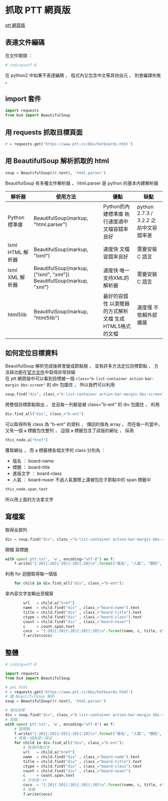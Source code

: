 # 抓取 PTT 網頁版

[ptt 網頁版](https://www.ptt.cc/bbs/hotboards.html)

## 表達文件編碼
在文件開頭 ：
```python
# coding=utf-8
```
在 python2 中如果不表達編碼 ， 程式內又包含中文等其他自元 ， 則會編譯失敗 。

## import 套件

```python
import requests
from bs4 import BeautifulSoup
```
## 用 requests 抓取目標頁面

```python
r = requests.get('https://www.ptt.cc/bbs/hotboards.html')
```

## 用 BeautifulSoup 解析抓取的 html

```python
soup = BeautifulSoup((r.text), 'html.parser')
```
BeautifulSoup 有多種文件解析器 ， html.parser 是 python 的基本內建解析器

| 解析器           | 使用方法                                                            | 優點                                                    | 缺點                                  |
|------------------|---------------------------------------------------------------------|---------------------------------------------------------|---------------------------------------|
| Python標準庫     | BeautifulSoup(markup, "html.parser")                                | Python的內建標準庫 執行速度適中 文檔容錯率良好          | python 2.7.3 / 3.2.2 之前中文容錯率差 |
| lxml HTML 解析器 | BeautifulSoup(markup, "lxml")                                       | 速度快 文檔容錯率良好                                   | 需要安裝 C 語言                       |
| lxml XML 解析器  | BeautifulSoup(markup, ["lxml", "xml"]) BeautifulSoup(markup, "xml") | 速度快 唯一支持XML的解析器                              | 需要安裝 C 語言                       |
| html5lib         | BeautifulSoup(markup, "html5lib")                                   | 最好的容錯性 以瀏覽器的方式解析文檔 生成HTML5格式的文檔 | 速度慢 不依賴外部擴展                 |

## 如何定位目標資料

BeautifulSoup 解析完成後將會變成節點樹 ， 並有許多方法定位目標節點 ， 方法與功能在[官方文件](https://www.crummy.com/software/BeautifulSoup/bs4/doc.zh/)中寫得非常詳細
<br>
在 ptt 網頁版中可以看到目標被一個 ``class="b-list-container action-bar-margin bbs-screen"`` 的 div 包圍住 ， 所以我們可以利用
```python
soup.find("div", class_="b-list-container action-bar-margin bbs-screen")
```
將整個目標節點取出 ， 並且每一列都是被 class="b-ent" 的 div 包圍住 ， 利用
```python
div.find_all("div", class_="b-ent")
```
可以取得所有 class 為 "b-ent" 的資料 ， 傳回的值為 array ， 而在每一列當中， 又有一個 a 標籤包住整列 ， 這個 a 標籤包含了該版的網址 ， 採用
```python
this_node.a["href"]
```
獲取網址 ， 而 a 標籤裡各個文字的 class 分別為 ：
- 版名 ： board-name
- 標題 ： board-title
- 進版文字 ： board-class
- 人氣 ： board-nuser
不過人氣實際上還被包在子節點中的 span 標籤中
```python
this_node.span.text
```
所以用上面的方法拿文字

## 寫檔案

取得全部列
```python
div = soup.find("div", class_="b-list-container action-bar-margin bbs-screen")
```
開檔 寫標題
```python
with open('ptt.txt', 'w', encoding="utf-8") as f:
    f.write("{:20}{:20}{:20}{:20}{:20}\n".format("版名", "人氣", "類別", "進版文字", "網址"))
```
利用 for 迴圈取得每一個版
```python
    for child in div.find_all("div", class_="b-ent"):
```
拿內容文字並輸出至檔案
```python
        url   = child.a["href"]
        name  = child.find("div" , class_="board-name").text
        title = child.find("div" , class_="board-title").text
        ctype = child.find("div" , class_="board-class").text
        count = child.find("div" , class_="board-nuser")
        c     = count.span.text
        coco  = "{:20}{:20}{:20}{:20}{:20}\n".format(name, c, title, ctype, url)
        f.write(coco)
```

## 整體

```python
# coding=utf-8

import requests
from bs4 import BeautifulSoup

# get html
r = requests.get('https://www.ptt.cc/bbs/hotboards.html')
# 讓 BeautifulSoup 解析
soup = BeautifulSoup((r.text), 'html.parser')

# 尋找目標
div = soup.find("div", class_="b-list-container action-bar-margin bbs-screen")
# 寫檔
with open('ptt.txt', 'w', encoding="utf-8") as f:
    # 寫標題
    f.write("{:20}{:20}{:20}{:20}{:20}\n".format("版名", "人氣", "類別", "進版文字", "網址"))
    # 將每一個版逐一寫出
    for child in div.find_all("div", class_="b-ent"):
        # 取得所需文字
        url   = child.a["href"]
        name  = child.find("div" , class_="board-name").text
        title = child.find("div" , class_="board-title").text
        ctype = child.find("div" , class_="board-class").text
        count = child.find("div" , class_="board-nuser")
        c     = count.span.text
        # 合併成一行
        coco  = "{:20}{:20}{:20}{:20}{:20}\n".format(name, c, title, ctype, url)
        # 寫檔
        f.write(coco)
```